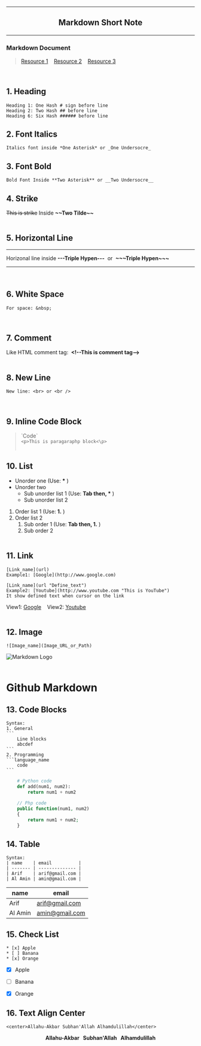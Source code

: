 <!-- <center>
    <p style="font-size: 3em; color:lightgreen; font-weight:bold;">
        Markdown Short Note
    </p>  
</center> -->
---
## **<p align="center">Markdown Short Note</p>**
---

### Markdown Document
>   [Resource 1](https://www.markdownguide.org/basic-syntax/ "Markdownguide") &nbsp;&nbsp; [Resource 2][res2] &nbsp;&nbsp; [Resource 3](https://daringfireball.net/projects/markdown/syntax "Daringfireball")

<!-- Link define -->
[res2]: https://support.squarespace.com/hc/en-us/articles/206543587-Markdown-cheat-sheet "Squarespace"
<br>

<!-- Headings --> 
## **1. Heading**

    Heading 1: One Hash # sign before line
    Heading 2: Two Hash ## before line
    Heading 6: Six Hash ###### before line


## **2. Font Italics**

    Italics font inside *One Asterisk* or _One Undersocre_


## **3. Font Bold**

    Bold Font Inside **Two Asterisk** or __Two Undersocre__


## __4. Strike__

~~This is strike~~ Inside __\~\~Two Tilde\~\~__
<br><br>


## __5. Horizontal Line__

---
Horizonal line inside __\-\-\-Triple Hypen\-\-\-__ &nbsp;or&nbsp; __\~\~\~Triple Hypen\~\~\~__
___
<br>


## __6. White Space__

    For space: &nbsp;
<br>


## __7. Comment__

Like HTML comment tag: &nbsp;__\<!--This is comment tag\-->__
<br /><br />


## __8. New Line__

    New line: <br> or <br />
<br/>


## __9. Inline Code Block__

> \`Code\`  
`<p>This is paragaraphp block<\p>`
<br /><br />


## __10. List__

* Unorder one (Use: __\*__ )
* Unorder two
  * Sub unorder list 1 (Use: __Tab then, \*__ )
  * Sub unorder list 2 

1. Order list 1 (Use: __1.__ )
2. Order list 2
   1. Sub order 1 (Use: __Tab then, 1.__ )
   2. Sub order 2
<br /><br />


## __11. Link__

    [Link_name](url)
    Example1: [Google](http://www.google.com)

    [Link_name](url "Define_text")
    Example2: [Youtube](http://www.youtube.com "This is YouTube")
    It show defined text when cursor on the link

View1: [Google](/http://www.google.com) &nbsp;&nbsp;
View2: [Youtube](http://www.youtube.com "This is YouTube")
<br /><br />


## __12. Image__

    ![Image_name](Image_URL_or_Path)
![Markdown Logo](https://encrypted-tbn0.gstatic.com/images?q=tbn:ANd9GcRp8UwbFajZR2oHDXF6jVpJHJWvk6Br4ZFLeg&usqp=CAU)
<br /><br />


# Github Markdown

## __13. Code Blocks__

    Syntax:
    1. General
    ```
        Line blocks
        abcdef
    ```
    2. Programming 
    ```language_name
        code
    ```
```python
    # Python code
    def add(num1, num2):
        return num1 + num2
```

```php
    // Php code
    public function(num1, num2)
    {
        return num1 + num2;
    }
```

## __14. Table__

    Syntax:
    | name    | email          |
    | ------- | -------------- |
    | Arif    | arif@gmail.com |
    | Al Amin | amin@gmail.com |

| name    | email          |
| ------- | -------------- |
| Arif    | arif@gmail.com |
| Al Amin | amin@gmail.com |


## __15. Check List__

    * [x] Apple
    * [ ] Banana
    * [x] Orange
* [x] Apple
* [ ] Banana
* [x] Orange


## __16. Text Align Center__

    <center>Allahu-Akbar Subhan'Allah Alhamdulillah</center> 
**<center>Allahu-Akbar &nbsp; Subhan'Allah &nbsp; Alhamdulillah</center>**



